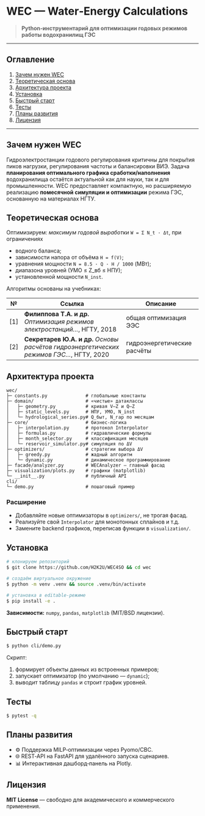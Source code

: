 # WEC — Water‑Energy Calculations

> **Python‑инструментарий для оптимизации годовых режимов работы водохранилищ ГЭС**

---

## Оглавление

1. [Зачем нужен WEC](#зачем-нужен-wec)
2. [Теоретическая основа](#теоретическая-основа)
3. [Архитектура проекта](#архитектура-проекта)
4. [Установка](#установка)
5. [Быстрый старт](#быстрый-старт)
6. [Тесты](#тесты)
7. [Планы развития](#планы-развития)
8. [Лицензия](#лицензия)

---

## Зачем нужен WEC

Гидроэлектростанции годового регулирования критичны для покры́тия
пиков нагрузки, регулирования частоты и балансировки ВИЭ. Задача
**планирования оптимального графика сработки/наполнения** водохранилища
остаётся актуальной как для науки, так и для промышленности.
WEC предоставляет компактную, но расширяемую реализацию **помесячной
симуляции и оптимизации** режима ГЭС, основанную на материалах НГТУ.

## Теоретическая основа

Оптимизируем:
*максимум годовой выработки* `W = Σ N_t · Δt`, при ограничениях

* водного баланса;
* зависимости напора от объёма `H = f(V)`;
* уравнения мощности `N = 8.5 · Q · H / 1000` (МВт);
* диапазона уровней (УМО ≤ Z_вб ≤ НПУ);
* установленной мощности `N_inst`.

Алгоритмы основаны на учебниках:

| №    | Ссылка                                                                                   | Описание                    |
| ---- |------------------------------------------------------------------------------------------| --------------------------- |
| \[1] | **Филиппова Т.А. и др.** *Оптимизация режимов электростанций…*, НГТУ, 2018               | общая оптимизация ЭЭС       |
| \[2] | **Секретарев Ю.А. и др.** *Основы расчётов гидроэнергетических режимов ГЭС…*, НГТУ, 2020 | гидроэнергетические расчёты |

## Архитектура проекта

```
wec/
├─ constants.py              # глобальные константы
├─ domain/                   # «чистые» датаклассы
│   ├─ geometry.py           # кривая V–Z и Q–Z
│   ├─ static_levels.py      # НПУ, УМО, N_inst
│   └─ hydrological_series.py# Q_быт, N_гар по месяцам
├─ core/                     # бизнес‑логика
│   ├─ interpolation.py      # протокол Interpolator
│   ├─ formulas.py           # гидравлические формулы
│   ├─ month_selector.py     # классификация месяцев
│   └─ reservoir_simulator.py# симуляция по ΔV
├─ optimizers/               # стратегии выбора ΔV
│   ├─ greedy.py             # жадный алгоритм
│   └─ dynamic.py            # динамическое программирование
├─ facade/analyzer.py        # WECAnalyzer — главный фасад
├─ visualization/plots.py    # графики (matplotlib)
└─ __init__.py               # публичный API
cli/
└─ demo.py                   # пошаговый пример
```

### Расширение

* Добавляйте новые оптимизаторы в `optimizers/`, не трогая фасад.
* Реализуйте свой `Interpolator` для монотонных сплайнов и т.д.
* Замените backend графиков, переписав функции в `visualization/`.

## Установка

```bash
# клонируем репозиторий
$ git clone https://github.com/H2K2U/WEC4SO && cd wec

# создаём виртуальное окружение
$ python -m venv .venv && source .venv/bin/activate

# установка в editable‑режиме
$ pip install -e .
```

**Зависимости:** `numpy`, `pandas`, `matplotlib` (MIT/BSD лицензии).

## Быстрый старт

```bash
$ python cli/demo.py
```

Скрипт:

1. формирует объекты данных из встроенных примеров;
2. запускает оптимизатор (по умолчанию — `dynamic`);
3. выводит таблицу `pandas` и строит график уровней.

## Тесты

```bash
$ pytest -q
```

## Планы развития

* ⚙️ Поддержка MILP‑оптимизации через Pyomo/CBC.
* 🌐 REST‑API на FastAPI для удалённого запуска сценариев.
* 📊 Интерактивная дашборд‑панель на Plotly.


## Лицензия

**MIT License** — свободно для академического и коммерческого применения.
